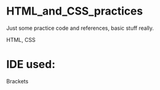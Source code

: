 # HTML_and_CSS_practices
Just some practice code and references, basic stuff really.

HTML, CSS
# IDE used: 
Brackets



